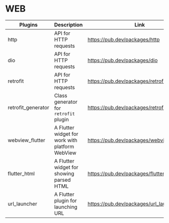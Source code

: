 # WEB

| Plugins | Description | Link | Comments |
| --- | --- | --- | --- |
| http | API for HTTP requests | https://pub.dev/packages/http |
| dio | API for HTTP requests | https://pub.dev/packages/dio |
| retrofit | API for HTTP requests | https://pub.dev/packages/retrofit |
| retrofit_generator | Class generator for `retrofit` plugin | https://pub.dev/packages/retrofit_generator |
| webview_flutter | A Flutter widget for work with platform WebView | https://pub.dev/packages/webview_flutter |
| flutter_html | A Flutter widget for showing parsed HTML | https://pub.dev/packages/flutter_html |
| url_launcher | A Flutter plugin for launching URL | https://pub.dev/packages/url_launcher |
